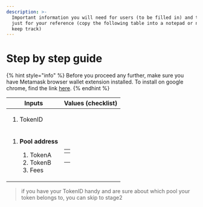 ```yaml
---
description: >-
  Important information you will need for users (to be filled in) and this is
  just for your reference (copy the following table into a notepad or notes to
  keep track)
---
```


# Step by step guide

{% hint style="info" %}
Before you proceed any further, make sure you have Metamask browser wallet extension installed. To install on google chrome, find the link [here](https://chrome.google.com/webstore/detail/metamask/nkbihfbeogaeaoehlefnkodbefgpgknn?hl=en).
{% endhint %}

| Inputs                                                                                                     | Values (checklist)                                                                                                                      |
| ---------------------------------------------------------------------------------------------------------- | --------------------------------------------------------------------------------------------------------------------------------------- |
| <ol><li>TokenID</li></ol>                                                                                  |                                                                                                                                         |
| <ol><li><p><strong>Pool address</strong></p><ol><li>TokenA</li><li>TokenB</li><li>Fees</li></ol></li></ol> | <table><thead><tr><th></th></tr></thead><tbody><tr><td></td></tr><tr><td></td></tr><tr><td></td></tr><tr><td></td></tr></tbody></table> |

> if you have your TokenID handy and are sure about which pool your token belongs to, you can skip to stage2
